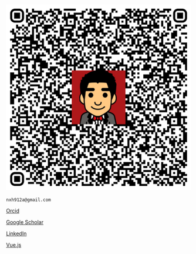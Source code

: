 <!-- # Ho, Ngai Lam -->

![my QR Code](src/assets/logo.png)

`` nxh912a@gmail.com ``

[Orcid](https://orcid.org/0000-0003-4768-2208 "Orcid")

[Google Scholar](https://scholar.google.com/scholar?start=10&q=%22ngai+lam+ho "Google Scholar")


[LinkedIn](https://www.linkedin.com/in/nxh912/ "Linkedin")

[Vue.js](https://nxh912.github.io/vuelta/basix-admin/index.html "vue.js demo")


